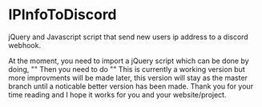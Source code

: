 # IPInfoToDiscord
jQuery and Javascript script that send new users ip address to a discord webhook.

At the moment, you need to import a jQuery script which can be done by doing, "<script src="https://cdnjs.cloudflare.com/ajax/libs/jquery/3.4.1/jquery.min.js"></script>" Then you need to do "<script src="/path_to_script.js"></script>" 
This is currently a working version but more improvments will be made later, this version will stay as the master branch until a noticable better version has been made. Thank you for your time reading and I hope it works for you and your website/project.

